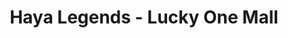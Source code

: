 ---
title: "Haya Legends - Lucky One Mall"
url: /karachi/haya-legends-lucky-one-mall/
shop: clothes
---